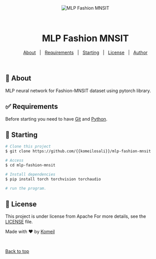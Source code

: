 <div align="center" id="top"> 
  <img src="./.github/app.gif" alt="MLP Fashion MNSIT" />

  &#xa0;

  <!-- <a href="https://mlpfashionmnsit.netlify.app">Demo</a> -->
</div>

<h1 align="center">MLP Fashion MNSIT</h1>


<p align="center">
  <a href="#dart-about">About</a> &#xa0; | &#xa0; 
  <a href="#white_check_mark-requirements">Requirements</a> &#xa0; | &#xa0;
  <a href="#checkered_flag-starting">Starting</a> &#xa0; | &#xa0;
  <a href="#memo-license">License</a> &#xa0; | &#xa0;
  <a href="https://github.com/{{komeilosali}}" target="_blank">Author</a>
</p>

<br>

## :dart: About ##

MLP neural network for Fashion-MNSIT dataset using pytorch library.


## :white_check_mark: Requirements ##

Before starting you need to have [Git](https://git-scm.com) and [Python](https://www.python.org/).

## :checkered_flag: Starting ##

```bash
# Clone this project
$ git clone https://github.com/{{komeilosali}}/mlp-fashion-mnsit

# Access
$ cd mlp-fashion-mnsit

# Install dependencies
$ pip install torch torchvision torchaudio

# run the program.

```

## :memo: License ##

This project is under license from Apache For more details, see the [LICENSE](LICENSE.md) file.


Made with :heart: by <a href="https://github.com/{{komeilosali}}" target="_blank">Komeil</a>

&#xa0;

<a href="#top">Back to top</a>

